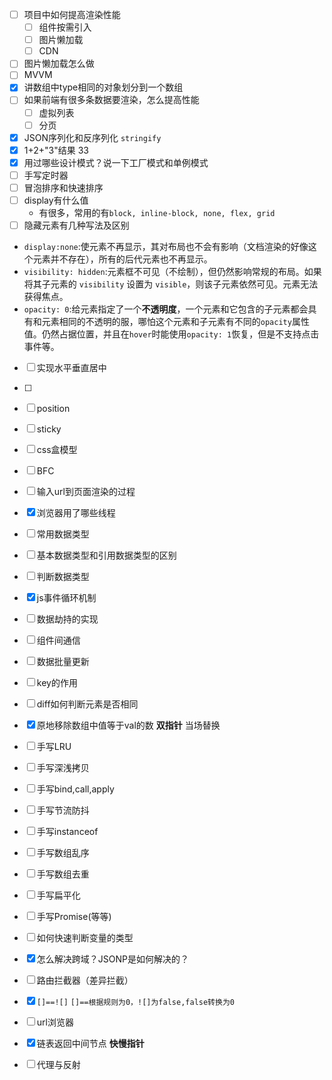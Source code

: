 - [ ] 项目中如何提高渲染性能
	- [ ] 组件按需引入
	- [ ] 图片懒加载
	- [ ] CDN
- [ ] 图片懒加载怎么做
- [ ] MVVM
- [x] 讲数组中type相同的对象划分到一个数组
- [ ] 如果前端有很多条数据要渲染，怎么提高性能
	- [ ] 虚拟列表
	- [ ] 分页
- [x] JSON序列化和反序列化 `stringify`
- [x] 1+2+"3"结果 33
- [x] 用过哪些设计模式？说一下工厂模式和单例模式
- [ ] 手写定时器
- [ ] 冒泡排序和快速排序
- [ ] display有什么值
	- 有很多，常用的有`block, inline-block, none, flex, grid`
- [ ] 隐藏元素有几种写法及区别
- `display:none`:使元素不再显示，其对布局也不会有影响（文档渲染的好像这个元素并不存在），所有的后代元素也不再显示。
- `visibility: hidden`:元素框不可见（不绘制），但仍然影响常规的布局。如果将其子元素的 `visibility` 设置为 `visible`，则该子元素依然可见。元素无法获得焦点。
- `opacity: 0`:给元素指定了一个**不透明度**，一个元素和它包含的子元素都会具有和元素相同的不透明的服，哪怕这个元素和子元素有不同的`opacity`属性值。仍然占据位置，并且在`hover`时能使用`opacity: 1`恢复，但是不支持点击事件等。
- [ ] 实现水平垂直居中
- [ ] 
- [ ] position
- [ ] sticky
- [ ] css盒模型
- [ ] BFC
- [ ] 输入url到页面渲染的过程
- [x] 浏览器用了哪些线程
- [ ] 常用数据类型
- [ ] 基本数据类型和引用数据类型的区别
- [ ] 判断数据类型
- [x] js事件循环机制
- [ ] 数据劫持的实现
- [ ] 组件间通信
- [ ] 数据批量更新
- [ ] key的作用
- [ ] diff如何判断元素是否相同
- [x] 原地移除数组中值等于val的数 **双指针** 当场替换
- [ ] 手写LRU
- [ ] 手写深浅拷贝
- [ ] 手写bind,call,apply
- [ ] 手写节流防抖
- [ ] 手写instanceof
- [ ] 手写数组乱序
- [ ] 手写数组去重
- [ ] 手写扁平化
- [ ] 手写Promise(等等)
- [ ] 如何快速判断变量的类型
- [x] 怎么解决跨域？JSONP是如何解决的？
- [ ] 路由拦截器（差异拦截）
- [x] `[]==![]` `[]==根据规则为0，![]为false,false转换为0`
- [ ] url浏览器
- [x] 链表返回中间节点 **快慢指针**
- [ ] 代理与反射  

